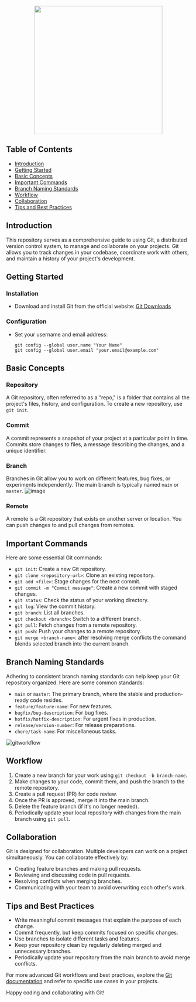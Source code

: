 

<p align="center">
<img src="https://github.com/decskill-boost/.github/assets/78824435/734ec73d-a685-4264-bbd3-ede08a1e042e" width="350">
</p>


## Table of Contents
- [Introduction](#introduction)
- [Getting Started](#getting-started)
- [Basic Concepts](#basic-concepts)
- [Important Commands](#important-commands)
- [Branch Naming Standards](#branch-naming-standards)
- [Workflow](#workflow)
- [Collaboration](#collaboration)
- [Tips and Best Practices](#tips-and-best-practices)

## Introduction

This repository serves as a comprehensive guide to using Git, a distributed version control system, to manage and collaborate on your projects. Git allows you to track changes in your codebase, coordinate work with others, and maintain a history of your project's development.

## Getting Started

### Installation

- Download and install Git from the official website: [Git Downloads](https://git-scm.com/downloads)

### Configuration

- Set your username and email address:
  ```
  git config --global user.name "Your Name"
  git config --global user.email "your.email@example.com"
  ```

## Basic Concepts

### Repository

A Git repository, often referred to as a "repo," is a folder that contains all the project's files, history, and configuration. To create a new repository, use `git init`.

### Commit

A commit represents a snapshot of your project at a particular point in time. Commits store changes to files, a message describing the changes, and a unique identifier.

### Branch

Branches in Git allow you to work on different features, bug fixes, or experiments independently. The main branch is typically named `main` or `master`.
![image](https://github.com/decskill-boost/.github/assets/78824435/930e288c-6f73-4677-9c7a-8d228af5f88a)


### Remote

A remote is a Git repository that exists on another server or location. You can push changes to and pull changes from remotes.

## Important Commands

Here are some essential Git commands:

- `git init`: Create a new Git repository.
- `git clone <repository-url>`: Clone an existing repository.
- `git add <file>`: Stage changes for the next commit.
- `git commit -m "Commit message"`: Create a new commit with staged changes.
- `git status`: Check the status of your working directory.
- `git log`: View the commit history.
- `git branch`: List all branches.
- `git checkout <branch>`: Switch to a different branch.
- `git pull`: Fetch changes from a remote repository.
- `git push`: Push your changes to a remote repository.
- `git merge <branch-name>`: after resolving merge conflicts the command blends selected branch into the current branch.

## Branch Naming Standards

Adhering to consistent branch naming standards can help keep your Git repository organized. Here are some common standards:

- `main` or `master`: The primary branch, where the stable and production-ready code resides.
- `feature/feature-name`: For new features.
- `bugfix/bug-description`: For bug fixes.
- `hotfix/hotfix-description`: For urgent fixes in production.
- `release/version-number`: For release preparations.
- `chore/task-name`: For miscellaneous tasks.

![gitworkflow](https://github.com/decskill-boost/.github/assets/78824435/646c8a6a-05a2-4302-868f-c43df02585a4)

## Workflow

1. Create a new branch for your work using `git checkout -b branch-name`.
2. Make changes to your code, commit them, and push the branch to the remote repository.
3. Create a pull request (PR) for code review.
4. Once the PR is approved, merge it into the main branch.
5. Delete the feature branch (if it's no longer needed).
6. Periodically update your local repository with changes from the main branch using `git pull`.




## Collaboration

Git is designed for collaboration. Multiple developers can work on a project simultaneously. You can collaborate effectively by:

- Creating feature branches and making pull requests.
- Reviewing and discussing code in pull requests.
- Resolving conflicts when merging branches.
- Communicating with your team to avoid overwriting each other's work.

## Tips and Best Practices

- Write meaningful commit messages that explain the purpose of each change.
- Commit frequently, but keep commits focused on specific changes.
- Use branches to isolate different tasks and features.
- Keep your repository clean by regularly deleting merged and unnecessary branches.
- Periodically update your repository from the main branch to avoid merge conflicts.

For more advanced Git workflows and best practices, explore the [Git documentation](https://git-scm.com/doc) and refer to specific use cases in your projects.

Happy coding and collaborating with Git!
